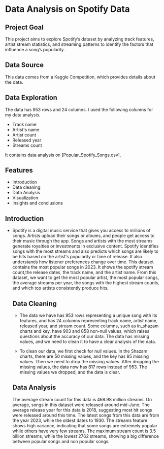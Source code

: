 # Data Analysis on Spotify Data

## Project Goal

This project aims to explore Spotify’s dataset by analyzing track features, artist stream statistics, and streaming patterns to identify the factors that influence a song’s popularity.

## Data Source

This data comes from a Kaggle Competition, which provides details about the data.

## Data Exploration

The data has 953 rows and 24 columns. I used the following columns for my data analysis.
 - Track name
 - Artist's name
 - Artist count
 - Released year 
 - Streams count
 
It contains data analysis on [Popular_Spotify_Songs.csv].  

## Features
- Introduction
- Data cleaning
- Data Analysis
- Visualization
- Insights and conclusions

## Introduction
- Spotify is a digital music service that gives you access to millions of songs. Artists upload their songs or albums, and people get access to their music through the app. Songs and artists with the most streams generate royalties or investments in exclusive content. Spotify identifies songs with the most streams and also predicts which songs are likely to be hits based on the artist's popularity or time of release. It also understands how listener preferences change over time. This dataset contains the most popular songs in 2023. It shows the spotify stream count,the release dates, the track name, and the artist name. From this dataset, we want to get the most popular artist, the most popular songs, the average streams per year, the songs with the highest stream counts, and which top artists consistently produce hits.

  ## Data Cleaning
  - The data we have has 953 rows representing a unique song with its features, and has 24 columns representing track name, artist name, released year, and stream count. Some columns, such as in_shazam charts and key, have 903 and 858 non-null values, which raises questions about the accuracy of our data. The data has missing values, and we need to clean it to have a clear analysis of the data.
 
  - To clean our data, we first check for null values. In the Shazam charts, there are 50 missing values, and the key has 95 missing values. Then we need to drop the missing values. After dropping the missing values, the data now has 817 rows instead of 953. The missing values we dropped, and the data is clear.
 
  ## Data Analysis
  The average stream count for this data is 468.98 million streams. On average, songs in this dataset were released around mid-June. The average release year for this data is 2018, suggesting most hit songs were released around this time. The latest songs from this data are from the year 2023, while the oldest dates to 1930. The streams feature shows high variance, indicating that some songs are extremely popular while others have very few streams. The maximum stream count is 3.5 billion streams, while the lowest 2762 streams, showing a big difference between popular songs and non popular songs.

  
